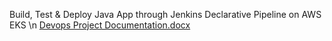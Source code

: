 
Build, Test & Deploy Java App through Jenkins Declarative Pipeline on AWS EKS \n
[Devops Project Documentation.docx](https://github.com/shubhradeep23/jenkins-sonar-eks/files/8469232/Devops.Project.Documentation.docx)



